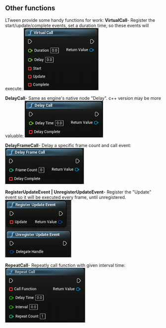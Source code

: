 ## Other functions

LTween provide some handy functions for work:
**VirtualCall**- Register the start/update/complete events, set a duration time, so these events will execute:
![](step1.png)

**DelayCall**- Same as engine's native node "Delay". c++ version may be more valuable:
![](step2.png)

**DelayFrameCall**- Delay a specific frame count and call event:
![](step3.png)

**RegisterUpdateEvent | UnregisterUpdateEvent**- Register the "Update" event so it will be executed every frame, until unregistered.
![](step4.png)

**RepeatCall**- Repeatly call function with given interval time:
![](step5.png)
